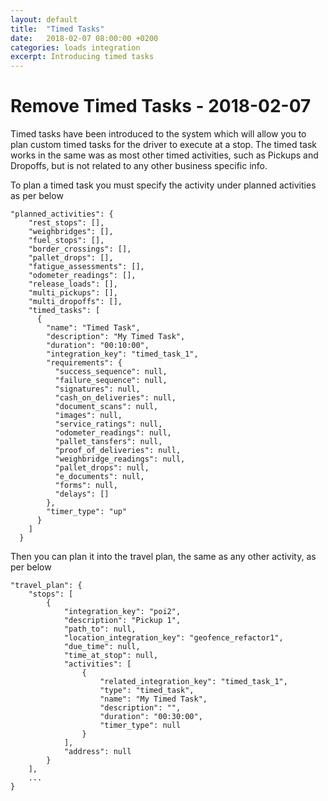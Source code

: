 ```yaml
---
layout: default
title:  "Timed Tasks"
date:   2018-02-07 08:00:00 +0200
categories: loads integration
excerpt: Introducing timed tasks
---
```


# Remove Timed Tasks - 2018-02-07

Timed tasks have been introduced to the system which will allow you to plan custom timed tasks for the driver to execute at a stop. The timed task works in the same was as most other timed activities, such as Pickups and Dropoffs, but is not related to any other business specific info.

To plan a timed task you must specify the activity under planned activities as per below

```
"planned_activities": {
    "rest_stops": [],
    "weighbridges": [],
    "fuel_stops": [],
    "border_crossings": [],
    "pallet_drops": [],
    "fatigue_assessments": [],
    "odometer_readings": [],
    "release_loads": [],
    "multi_pickups": [],
    "multi_dropoffs": [],
    "timed_tasks": [
      {
        "name": "Timed Task",
        "description": "My Timed Task",
        "duration": "00:10:00",
        "integration_key": "timed_task_1",
        "requirements": {
          "success_sequence": null,
          "failure_sequence": null,
          "signatures": null,
          "cash_on_deliveries": null,
          "document_scans": null,
          "images": null,
          "service_ratings": null,
          "odometer_readings": null,
          "pallet_tansfers": null,
          "proof_of_deliveries": null,
          "weighbridge_readings": null,
          "pallet_drops": null,
          "e_documents": null,
          "forms": null,
          "delays": []
        },
        "timer_type": "up"
      }
    ]
  }
```

Then you can plan it into the travel plan, the same as any other activity, as per below

```
"travel_plan": {
	"stops": [
		{
			"integration_key": "poi2",
			"description": "Pickup 1",
			"path_to": null,
			"location_integration_key": "geofence_refactor1",
			"due_time": null,
			"time_at_stop": null,
			"activities": [
				{
					"related_integration_key": "timed_task_1",
					"type": "timed_task",
					"name": "My Timed Task",
					"description": "",
					"duration": "00:30:00",
					"timer_type": null
				}
			],
			"address": null
		}
	],
	...
}
```